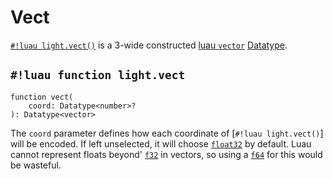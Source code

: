 # Vect

[`#!luau light.vect()`](./vect.md) is a 3-wide constructed
<a href="https://luau.org/typecheck#builtin-types" target="_blank">luau `vector`</a> [Datatype](../index.md).

## `#!luau function light.vect`

```luau title='<span class="md-tag md-tag-icon md-tag--client">Client</span> <span class="md-tag md-tag-icon md-tag--server">Server</span> <span class="md-tag md-tag-icon md-tag--shared">Shared</span> <span class="md-tag md-tag-icon md-tag--sync">Synchronous</span>'
function vect(
    coord: Datatype<number>?
): Datatype<vector>
```

The `coord` parameter defines how each coordinate of [`#!luau light.vect()`] will be encoded. If left unselected, it
will choose [`float32`](../numbers/floats.md) by default. Luau cannot represent floats beyond'
[`f32`](../numbers/floats.md) in vectors, so using a [`f64`](../numbers/floats.md) for this would be wasteful.
